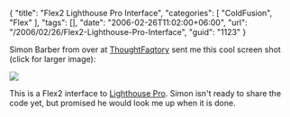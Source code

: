 {
	"title": "Flex2 Lighthouse Pro Interface",
	"categories": [
		"ColdFusion",
		"Flex"
	],
	"tags": [],
	"date": "2006-02-26T11:02:00+06:00",
	"url": "/2006/02/26/Flex2-Lighthouse-Pro-Interface",
	"guid": "1123"
}

Simon Barber from over at <a href="http://www.thoughtfaqtory.com">ThoughtFaqtory</a> sent me this cool screen shot (click for larger image):

<a href="http://www.raymondcamden.com/images/lhp_flex2.jpg"><img src="http://static.raymondcamden.com/images/cfjedi/lhp_flex2_small.jpg"></a>

This is a Flex2 interface to <a href="http://www.coldfusionjedi.com/projects/lhp">Lighthouse Pro</a>. Simon isn't ready to share the code yet, but promised he would look me up when it is done.